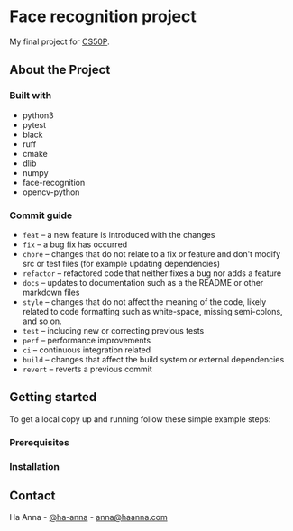 # Face recognition project

My final project for [CS50P](https://cs50.harvard.edu/python/2022/).

## About the Project

### Built with

- python3
- pytest
- black
- ruff
- cmake
- dlib
- numpy
- face-recognition
- opencv-python

### Commit guide

- `feat` – a new feature is introduced with the changes
- `fix` – a bug fix has occurred
- `chore` – changes that do not relate to a fix or feature and don't modify src
  or test files (for example updating dependencies)
- `refactor` – refactored code that neither fixes a bug nor adds a feature
- `docs` – updates to documentation such as a the README or other markdown files
- `style` – changes that do not affect the meaning of the code, likely related
  to code formatting such as white-space, missing semi-colons, and so on.
- `test` – including new or correcting previous tests
- `perf` – performance improvements
- `ci` – continuous integration related
- `build` – changes that affect the build system or external dependencies
- `revert` – reverts a previous commit

## Getting started

To get a local copy up and running follow these simple example steps:

### Prerequisites

### Installation

## Contact

Ha Anna - [@ha-anna](https://www.linkedin.com/in/ha-anna/) - anna@haanna.com
